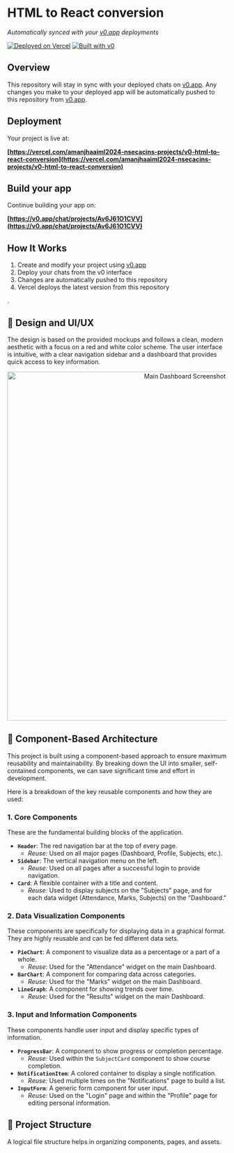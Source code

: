 # HTML to React conversion

*Automatically synced with your [v0.app](https://v0.app) deployments*

[![Deployed on Vercel](https://img.shields.io/badge/Deployed%20on-Vercel-black?style=for-the-badge&logo=vercel)](https://vercel.com/amanjhaaiml2024-nsecacins-projects/v0-html-to-react-conversion)
[![Built with v0](https://img.shields.io/badge/Built%20with-v0.app-black?style=for-the-badge)](https://v0.app/chat/projects/Av6J61O1CVV)

## Overview

This repository will stay in sync with your deployed chats on [v0.app](https://v0.app).
Any changes you make to your deployed app will be automatically pushed to this repository from [v0.app](https://v0.app).

## Deployment

Your project is live at:

**[https://vercel.com/amanjhaaiml2024-nsecacins-projects/v0-html-to-react-conversion](https://vercel.com/amanjhaaiml2024-nsecacins-projects/v0-html-to-react-conversion)**

## Build your app

Continue building your app on:

**[https://v0.app/chat/projects/Av6J61O1CVV](https://v0.app/chat/projects/Av6J61O1CVV)**

## How It Works

1. Create and modify your project using [v0.app](https://v0.app)
2. Deploy your chats from the v0 interface
3. Changes are automatically pushed to this repository
4. Vercel deploys the latest version from this repository




.

## 🎨 Design and UI/UX

The design is based on the provided mockups and follows a clean, modern aesthetic with a focus on a red and white color scheme. The user interface is intuitive, with a clear navigation sidebar and a dashboard that provides quick access to key information.

<p align="center">
  <img src="./assets/dashboard.jpg" alt="Main Dashboard Screenshot" width="800"/>
</p>

## 🧩 Component-Based Architecture

This project is built using a component-based approach to ensure maximum reusability and maintainability. By breaking down the UI into smaller, self-contained components, we can save significant time and effort in development.

Here is a breakdown of the key reusable components and how they are used:

### 1. **Core Components**

These are the fundamental building blocks of the application.

- **`Header`**: The red navigation bar at the top of every page.
  - *Reuse:* Used on all major pages (Dashboard, Profile, Subjects, etc.).
- **`Sidebar`**: The vertical navigation menu on the left.
  - *Reuse:* Used on all pages after a successful login to provide navigation.
- **`Card`**: A flexible container with a title and content.
  - *Reuse:* Used to display subjects on the "Subjects" page, and for each data widget (Attendance, Marks, Subjects) on the "Dashboard."

### 2. **Data Visualization Components**

These components are specifically for displaying data in a graphical format. They are highly reusable and can be fed different data sets.

- **`PieChart`**: A component to visualize data as a percentage or a part of a whole.
  - *Reuse:* Used for the "Attendance" widget on the main Dashboard.
- **`BarChart`**: A component for comparing data across categories.
  - *Reuse:* Used for the "Marks" widget on the main Dashboard.
- **`LineGraph`**: A component for showing trends over time.
  - *Reuse:* Used for the "Results" widget on the main Dashboard.

### 3. **Input and Information Components**

These components handle user input and display specific types of information.

- **`ProgressBar`**: A component to show progress or completion percentage.
  - *Reuse:* Used within the `SubjectCard` component to show course completion.
- **`NotificationItem`**: A colored container to display a single notification.
  - *Reuse:* Used multiple times on the "Notifications" page to build a list.
- **`InputForm`**: A generic form component for user input.
  - *Reuse:* Used on the "Login" page and within the "Profile" page for editing personal information.

## 📂 Project Structure

A logical file structure helps in organizing components, pages, and assets.
